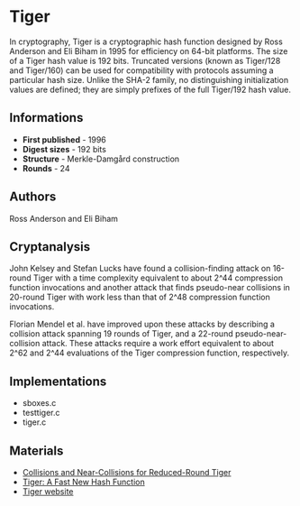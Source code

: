 # Tiger

In cryptography, Tiger is a cryptographic hash function designed by Ross Anderson and Eli Biham in 1995 for efficiency on 64-bit platforms. The size of a Tiger hash value is 192 bits. Truncated versions (known as Tiger/128 and Tiger/160) can be used for compatibility with protocols assuming a particular hash size. Unlike the SHA-2 family, no distinguishing initialization values are defined; they are simply prefixes of the full Tiger/192 hash value.

## Informations

* __First published__ - 1996
* __Digest sizes__ - 192 bits
* __Structure__ - Merkle-Damgård construction
* __Rounds__ - 24

## Authors

Ross Anderson and Eli Biham

## Cryptanalysis

John Kelsey and Stefan Lucks have found a collision-finding attack on 16-round Tiger with a time complexity equivalent to about 2^44 compression function invocations and another attack that finds pseudo-near collisions in 20-round Tiger with work less than that of 2^48 compression function invocations.

Florian Mendel et al. have improved upon these attacks by describing a collision attack spanning 19 rounds of Tiger, and a 22-round pseudo-near-collision attack. These attacks require a work effort equivalent to about 2^62 and 2^44 evaluations of the Tiger compression function, respectively.

## Implementations

- sboxes.c
- testtiger.c
- tiger.c

## Materials

- [Collisions and Near-Collisions for Reduced-Round Tiger](http://th.informatik.uni-mannheim.de/People/Lucks/papers/Tiger_FSE_v10.pdf)
- [Tiger: A Fast New Hash Function](http://www.cs.technion.ac.il/~biham/Reports/Tiger/tiger/tiger.html)
- [Tiger website](http://www.cs.technion.ac.il/~biham/Reports/Tiger/)
